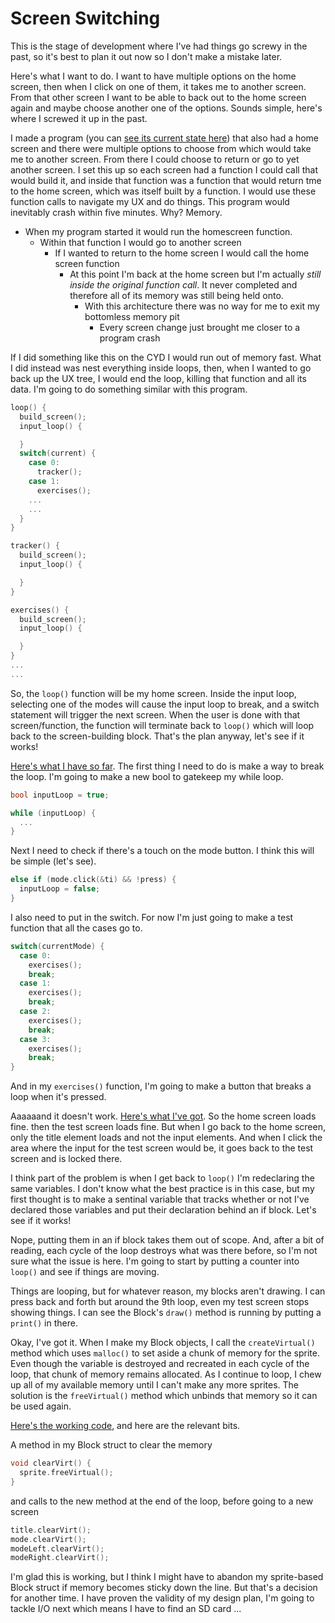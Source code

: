 # Screen Switching

This is the stage of development where I've had things go screwy in the past, so it's best to plan it out now so I don't make a mistake later. 

Here's what I want to do. I want to have multiple options on the home screen, then when I click on one of them, it takes me to another screen. From that other screen I want to be able to back out to the home screen again and maybe choose another one of the options. Sounds simple, here's where I screwed it up in the past. 

I made a program (you can [see its current state here](https://github.com/dkallen78/math-trainer)) that also had a home screen and there were multiple options to choose from which would take me to another screen. From there I could choose to return or go to yet another screen. I set this up so each screen had a function I could call that would build it, and inside that function was a function that would return tme to the home screen, which was itself built by a function. I would use these function calls to navigate my UX and do things. This program would inevitably crash within five minutes. Why? Memory.

* When my program started it would run the homescreen function.
  * Within that function I would go to another screen
    * If I wanted to return to the home screen I would call the home screen function
      * At this point I'm back at the home screen but I'm actually *still inside the original function call*. It never completed and therefore all of its memory was still being held onto.
        * With this architecture there was no way for me to exit my bottomless memory pit
          * Every screen change just brought me closer to a program crash

If I did something like this on the CYD I would run out of memory fast. What I did instead was nest everything inside loops, then, when I wanted to go back up the UX tree, I would end the loop, killing that function and all its data. I'm going to do something similar with this program.

```C++
loop() {
  build_screen();
  input_loop() {

  }
  switch(current) {
    case 0:
      tracker();
    case 1:
      exercises();
    ...
    ...
  }
}

tracker() {
  build_screen();
  input_loop() {

  }
}

exercises() {
  build_screen();
  input_loop() {

  }
}
...
...
```

So, the `loop()` function will be my home screen. Inside the input loop, selecting one of the modes will cause the input loop to break, and a switch statement will trigger the next screen. When the user is done with that screen/function, the function will terminate back to `loop()` which will loop back to the screen-building block. That's the plan anyway, let's see if it works!

[Here's what I have so far](./gtg-home-screen-01.ino). The first thing I need to do is make a way to break the loop. I'm going to make a new bool to gatekeep my while loop. 

```C++
bool inputLoop = true;

while (inputLoop) {
  ...
}
```

Next I need to check if there's a touch on the mode button. I think this will be simple (let's see).

```C++
else if (mode.click(&ti) && !press) {
  inputLoop = false;
}
```

I also need to put in the switch. For now I'm just going to make a test function that all the cases go to.

```C++
switch(currentMode) {
  case 0:
    exercises();
    break;
  case 1:
    exercises();
    break;
  case 2:
    exercises();
    break;
  case 3:
    exercises();
    break;
}
```

And in my `exercises()` function, I'm going to make a button that breaks a loop when it's pressed. 

Aaaaaand it doesn't work. [Here's what I've got](./gtg-navigation-test-01.ino). So the home screen loads fine. then the test screen loads fine. But when I go back to the home screen, only the title element loads and not the input elements. And when I click the area where the input for the test screen would be, it goes back to the test screen and is locked there.

I think part of the problem is when I get back to `loop()` I'm redeclaring the same variables. I don't know what the best practice is in this case, but my first thought is to make a sentinal variable that tracks whether or not I've declared those variables and put their declaration behind an if block. Let's see if it works!

Nope, putting them in an if block takes them out of scope. And, after a bit of reading, each cycle of the loop destroys what was there before, so I'm not sure what the issue is here. I'm going to start by putting a counter into `loop()` and see if things are moving.

Things are looping, but for whatever reason, my blocks aren't drawing. I can press back and forth but around the 9th loop, even my test screen stops showing things. I can see the Block's `draw()` method is running by putting a `print()` in there.

Okay, I've got it. When I make my Block objects, I call the `createVirtual()` method which uses `malloc()` to set aside a chunk of memory for the sprite. Even though the variable is destroyed and recreated in each cycle of the loop, that chunk of memory remains allocated. As I continue to loop, I chew up all of my available memory until I can't make any more sprites. The solution is the `freeVirtual()` method which unbinds that memory so it can be used again.

[Here's the working code](./gtg-navigation-test-02.ino), and here are the relevant bits.

A method in my Block struct to clear the memory

```C++
void clearVirt() {
  sprite.freeVirtual();
}
```

and calls to the new method at the end of the loop, before going to a new screen

```C++
title.clearVirt();
mode.clearVirt();
modeLeft.clearVirt();
modeRight.clearVirt();
```

I'm glad this is working, but I think I might have to abandon my sprite-based Block struct if memory becomes sticky down the line. But that's a decision for another time. I have proven the validity of my design plan, I'm going to tackle I/O next which means I have to find an SD card ...